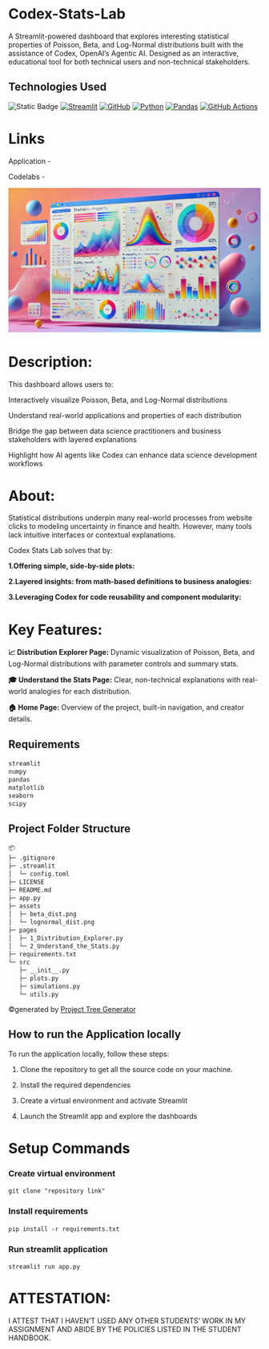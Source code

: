 # Codex-Stats-Lab

A Streamlit-powered dashboard that explores interesting statistical properties of Poisson, Beta, and Log-Normal distributions built with the assistance of Codex, OpenAI’s Agentic AI. Designed as an interactive, educational tool for both technical users and non-technical stakeholders.

## Technologies Used

![Static Badge](https://img.shields.io/badge/OpenAI-%23412991?style=for-the-badge&logo=OpenAI&logoColor=%23412991&color=red)
[![Streamlit](https://img.shields.io/badge/Streamlit-FF4B4B?style=for-the-badge&logo=Streamlit&logoColor=white)](https://streamlit.io/)
[![GitHub](https://img.shields.io/badge/GitHub-100000?style=for-the-badge&logo=github&logoColor=white)](https://github.com/)
[![Python](https://img.shields.io/badge/Python-FFD43B?style=for-the-badge&logo=python&logoColor=blue)](https://www.python.org/)
[![Pandas](https://img.shields.io/badge/Pandas-2C2D72?style=for-the-badge&logo=pandas&logoColor=white)](https://pandas.pydata.org/)
[![GitHub Actions](https://img.shields.io/badge/Github%20Actions-282a2e?style=for-the-badge&logo=githubactions&logoColor=367cfe)](https://github.com/features/actions)


# Links

Application - 

Codelabs - 


![Alt text](assets/arch.png)

# Description:

This dashboard allows users to:

Interactively visualize Poisson, Beta, and Log-Normal distributions

Understand real-world applications and properties of each distribution

Bridge the gap between data science practitioners and business stakeholders with layered explanations

Highlight how AI agents like Codex can enhance data science development workflows


# About:

Statistical distributions underpin many real-world processes from website clicks to modeling uncertainty in finance and health. However, many tools lack intuitive interfaces or contextual explanations.

Codex Stats Lab solves that by:

**1.Offering simple, side-by-side plots:**

**2.Layered insights: from math-based definitions to business analogies:**

**3.Leveraging Codex for code reusability and component modularity:**

# Key Features:

**📈 Distribution Explorer Page:**
Dynamic visualization of Poisson, Beta, and Log-Normal distributions with parameter controls and summary stats.

**🎓 Understand the Stats Page:**
Clear, non-technical explanations with real-world analogies for each distribution.

**🏠 Home Page:**
Overview of the project, built-in navigation, and creator details.


## Requirements
```
streamlit
numpy
pandas
matplotlib
seaborn
scipy

```

## Project Folder Structure

```
📦 
├─ .gitignore
├─ .streamlit
│  └─ config.toml
├─ LICENSE
├─ README.md
├─ app.py
├─ assets
│  ├─ beta_dist.png
│  └─ lognormal_dist.png
├─ pages
│  ├─ 1_Distribution_Explorer.py
│  └─ 2_Understand_the_Stats.py
├─ requirements.txt
└─ src
   ├─ __init__.py
   ├─ plots.py
   ├─ simulations.py
   └─ utils.py
```
©generated by [Project Tree Generator](https://woochanleee.github.io/project-tree-generator)

## How to run the Application locally

To run the application locally, follow these steps:

1. Clone the repository to get all the source code on your machine.

2. Install the required dependencies

3. Create a virtual environment and activate Streamlit

4. Launch the Streamlit app and explore the dashboards


# Setup Commands

### Create virtual environment

```
git clone "repository link"
```

### Install requirements

```
pip install -r requirements.txt
```

### Run streamlit application

```
streamlit run app.py
```

# ATTESTATION:

I ATTEST THAT I HAVEN’T USED ANY OTHER STUDENTS’ WORK IN MY ASSIGNMENT AND ABIDE BY THE POLICIES LISTED IN THE STUDENT HANDBOOK.
